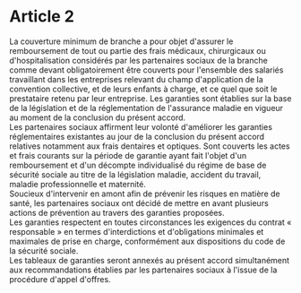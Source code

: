 # Article 2

  
La couverture minimum de branche a pour objet d'assurer le remboursement de tout ou partie des frais médicaux, chirurgicaux ou d'hospitalisation considérés par les partenaires sociaux de la branche comme devant obligatoirement être couverts pour l'ensemble des salariés travaillant dans les entreprises relevant du champ d'application de la convention collective, et de leurs enfants à charge, et ce quel que soit le prestataire retenu par leur entreprise. Les garanties sont établies sur la base de la législation et de la réglementation de l'assurance maladie en vigueur au moment de la conclusion du présent accord.  
Les partenaires sociaux affirment leur volonté d'améliorer les garanties réglementaires existantes au jour de la conclusion du présent accord relatives notamment aux frais dentaires et optiques. Sont couverts les actes et frais courants sur la période de garantie ayant fait l'objet d'un remboursement et d'un décompte individualisé du régime de base de sécurité sociale au titre de la législation maladie, accident du travail, maladie professionnelle et maternité.  
Soucieux d'intervenir en amont afin de prévenir les risques en matière de santé, les partenaires sociaux ont décidé de mettre en avant plusieurs actions de prévention au travers des garanties proposées.  
Les garanties respectent en toutes circonstances les exigences du contrat « responsable » en termes d'interdictions et d'obligations minimales et maximales de prise en charge, conformément aux dispositions du code de la sécurité sociale.  
Les tableaux de garanties seront annexés au présent accord simultanément aux recommandations établies par les partenaires sociaux à l'issue de la procédure d'appel d'offres.

